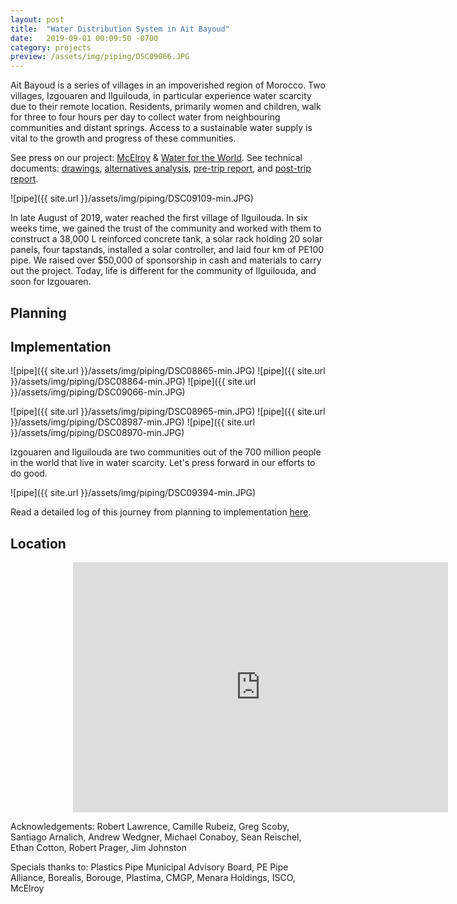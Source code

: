 ```yaml
---
layout: post
title:  "Water Distribution System in Ait Bayoud"
date:   2019-09-01 00:09:50 -0700
category: projects
preview: /assets/img/piping/DSC09066.JPG
---
```


Ait Bayoud is a series of villages in an impoverished region of Morocco. Two villages, Izgouaren and Ilguilouda, in particular experience water scarcity due to their remote location. Residents, primarily women and children, walk for three to four hours per day to collect water from neighbouring communities and distant springs. Access to a sustainable water supply is vital to the growth and progress of these communities.

See press on our project: [McElroy](http://press.mcelroy.com/pipeline-delivers-water-hope-to-remote-moroccan-village/) & [Water for the World](https://www.waterfortheworld.net/projects/providing-life-changing-safe-water-supply-to-rural-villages-in-morocco). See technical documents: [drawings](dswenn.com/assets/files/drawingpackage.pdf), [alternatives analysis](dswenn.com/assets/files/aa.pdf), [pre-trip report](), and [post-trip report]().

![pipe]({{ site.url }}/assets/img/piping/DSC09109-min.JPG)

In late August of 2019, water reached the first village of Ilguilouda. In six weeks time, we gained the trust of the community and worked with them to construct a 38,000 L reinforced concrete tank, a solar rack holding 20 solar panels, four tapstands, installed a solar controller, and laid four km of PE100 pipe. We raised over $50,000 of sponsorship in cash and materials to carry out the project. Today, life is different for the community of Ilguilouda, and soon for Izgouaren.

## Planning



## Implementation

![pipe]({{ site.url }}/assets/img/piping/DSC08865-min.JPG)
![pipe]({{ site.url }}/assets/img/piping/DSC08864-min.JPG)
![pipe]({{ site.url }}/assets/img/piping/DSC09066-min.JPG)

![pipe]({{ site.url }}/assets/img/piping/DSC08965-min.JPG)
![pipe]({{ site.url }}/assets/img/piping/DSC08987-min.JPG)
![pipe]({{ site.url }}/assets/img/piping/DSC08970-min.JPG)


Izgouaren and Ilguilouda are two communities out of the 700 million people in the world that live in water scarcity. Let's press forward in our efforts to do good.

![pipe]({{ site.url }}/assets/img/piping/DSC09394-min.JPG)

Read a detailed log of this journey from planning to implementation [here](dswenn.com/morocco).

## Location

<div class="mapouter"><div class="gmap_canvas"><iframe width="600" height="400" id="gmap_canvas" src="https://maps.google.com/maps?q=31.3348657%2C-9.2975501&t=k&z=13&ie=UTF8&iwloc=&output=embed" frameborder="0" scrolling="no" marginheight="0" marginwidth="0"></iframe><a href="https://www.pureblack.de"></a></div><style>.mapouter{text-align:right;height:400px;width:700px;}.gmap_canvas {overflow:hidden;background:none!important;height:400px;width:700px;}</style></div>

Acknowledgements:
Robert Lawrence, Camille Rubeiz, Greg Scoby, Santiago Arnalich, Andrew Wedgner, Michael Conaboy, Sean Reischel, Ethan Cotton, Robert Prager, Jim Johnston

Specials thanks to:
Plastics Pipe Municipal Advisory Board, PE Pipe Alliance, Borealis, Borouge, Plastima, CMGP, Menara Holdings, ISCO, McElroy